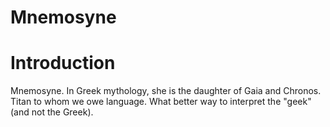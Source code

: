 # Mnemosyne
# Introduction
Mnemosyne. In Greek mythology, she is the daughter of Gaia and Chronos. Titan to whom we owe language. What better way to interpret the "geek" (and not the Greek).